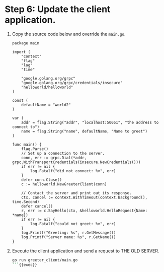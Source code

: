 # Step 6: Update the client application.

1. Copy the source code below and override the `main.go`.

    ```
    package main
    
    import (
    	"context"
    	"flag"
    	"log"
    	"time"
    
    	"google.golang.org/grpc"
    	"google.golang.org/grpc/credentials/insecure"
    	"helloworld/helloworld"
    )
    
    const (
    	defaultName = "world2"
    )
    
    var (
    	addr = flag.String("addr", "localhost:50051", "the address to connect to")
    	name = flag.String("name", defaultName, "Name to greet")
    )
    
    func main() {
    	flag.Parse()
    	// Set up a connection to the server.
    	conn, err := grpc.Dial(*addr, grpc.WithTransportCredentials(insecure.NewCredentials()))
    	if err != nil {
    		log.Fatalf("did not connect: %v", err)
    	}
    	defer conn.Close()
    	c := helloworld.NewGreeterClient(conn)
    
    	// Contact the server and print out its response.
    	ctx, cancel := context.WithTimeout(context.Background(), time.Second)
    	defer cancel()
    	r, err := c.SayHello(ctx, &helloworld.HelloRequest{Name: *name})
    	if err != nil {
    		log.Fatalf("could not greet: %v", err)
    	}
    	log.Printf("Greeting: %s", r.GetMessage())
    	log.Printf("Server name: %s", r.GetName())
    }
    ```

1. Execute the client application and send a request to THE OLD SERVER.

    ```bash
    go run greeter_client/main.go
    ```{{exec}}
